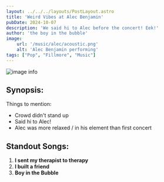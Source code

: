 ```yaml
---
layout: ../../../layouts/PostLayout.astro
title: 'Weird Vibes at Alec Benjamin'
pubDate: 2024-10-07
description: 'We said hi to Alec before the concert! Eek!'
author: 'the boy in the bubble'
image:
    url: '/music/alec/acoustic.png'
    alt: 'Alec Benjamin performing'
tags: ["Pop", "Fillmore", "Music"]
---
```

![image info](/music/alec/acoustic.png)

## Synopsis:

Things to mention: 
* Crowd didn't stand up
* Said hi to Alec!
* Alec was more relaxed / in his element than first concert

## Standout Songs:
1. **I sent my therapist to therapy** 
2. **I built a friend**
3. **Boy in the Bubble**
